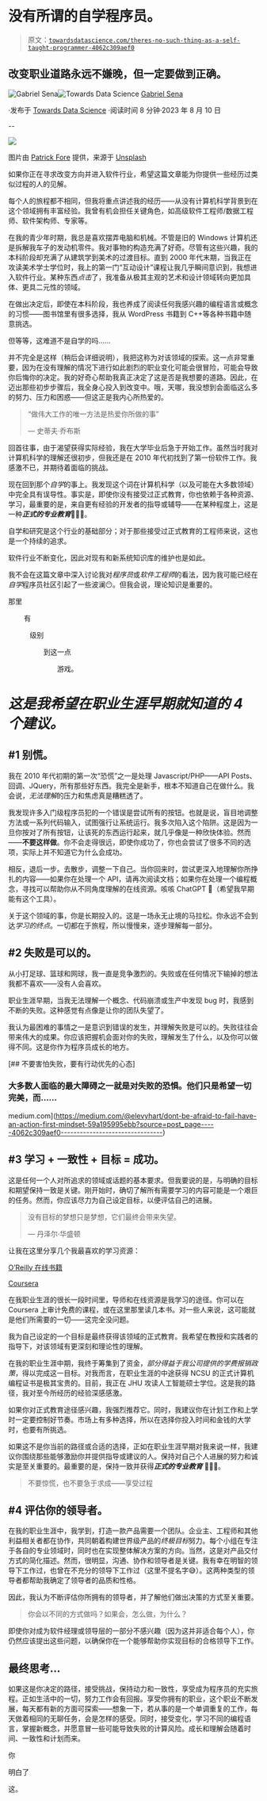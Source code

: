# 没有所谓的自学程序员。

> 原文：[`towardsdatascience.com/theres-no-such-thing-as-a-self-taught-programmer-4062c309aef0`](https://towardsdatascience.com/theres-no-such-thing-as-a-self-taught-programmer-4062c309aef0)

## 改变职业道路永远不嫌晚，但一定要做到正确。

[](https://lausena.medium.com/?source=post_page-----4062c309aef0--------------------------------)![Gabriel Sena](https://lausena.medium.com/?source=post_page-----4062c309aef0--------------------------------)[](https://towardsdatascience.com/?source=post_page-----4062c309aef0--------------------------------)![Towards Data Science](https://towardsdatascience.com/?source=post_page-----4062c309aef0--------------------------------) [Gabriel Sena](https://lausena.medium.com/?source=post_page-----4062c309aef0--------------------------------)

·发布于 [Towards Data Science](https://towardsdatascience.com/?source=post_page-----4062c309aef0--------------------------------) ·阅读时间 8 分钟·2023 年 8 月 10 日

--

![](img/0e3788ca83154cdfc6f2f555e75237de.png)

图片由 [Patrick Fore](https://unsplash.com/@patrickian4?utm_source=medium&utm_medium=referral) 提供，来源于 [Unsplash](https://unsplash.com/?utm_source=medium&utm_medium=referral)

如果你正在寻求改变方向并进入软件行业，希望这篇文章能为你提供一些经历过类似过程的人的见解。

每个人的旅程都不相同，但我将重点讲述我的经历——从没有计算机科学背景到在这个领域拥有丰富经验。我曾有机会担任关键角色，如高级软件工程师/数据工程师、软件架构师、专家等。

在我的青少年时期，我总是喜欢摆弄电脑和机械。不管是旧的 Windows 计算机还是拆解我车子的发动机零件。我对事物的构造充满了好奇。尽管有这些兴趣，我的本科阶段却充满了从建筑学到美术的过渡目标。直到 2000 年代末期，当我正在攻读美术学士学位时，我上的第一门“互动设计”课程让我几乎瞬间意识到，我想进入软件行业。某种东西*点击*了，我准备从极其主观的艺术和设计领域转向更加具体、更具二元性的领域。

在做出决定后，即使在本科阶段，我也养成了阅读任何我感兴趣的编程语言或概念的习惯——图书馆里有很多选择，我从 WordPress 书籍到 C++等各种书籍中随意挑选。

但等等，这难道不是自学的吗……

并不完全是这样（稍后会详细说明），我把这称为对该领域的探索。这一点非常重要，因为在没有理解的情况下进行如此剧烈的职业变化可能会很冒险，可能会导致你后悔你的决定。我的好奇心帮助我真正决定了这是否是我想要的道路。因此，在迈出那些初步步骤后，我全身心投入到改变中。哦，天哪，我没想到会面临这么多的努力、压力和困惑——但这正是我内心所热爱的。

> “做伟大工作的唯一方法是热爱你所做的事”
> 
> — 史蒂夫·乔布斯

回首往事，由于渴望获得实际经验，我在大学毕业后急于开始工作。虽然当时我对计算机科学的理解还很初步，但我还是在 2010 年代初找到了第一份软件工作。我感激不已，并期待着面临的挑战。

现在回到那个*自学*的事上。我发现这个词在计算机科学（以及可能在大多数领域）中完全具有误导性。事实是，即使你没有接受过正式教育，你也依赖于各种资源、学习，最重要的是，来自更有经验的开发者的指导或辅导——在某种程度上，这是一种***正式的专业教育***👨🏽‍🎓。

自学和研究是这个行业的基础部分；对于那些接受过正式教育的工程师来说，这也是一个持续的追求。

软件行业不断变化，因此对现有和新系统知识库的维护也是如此。

我不会在这篇文章中深入讨论我对*程序员*或*软件工程师*的看法，因为我可能已经在*自学*程序员社区引起了一些波澜😶。但我会说，理论知识是重要的。

那里

​ ​ ​​ ​ ​ ​​​ ​ ​​​ ​有

​ ​ ​​​ ​ ​​​ ​ ​​​​ ​ ​​ ​ ​​​ ​​级别

​ ​ ​​​ ​ ​​​ ​ ​​​ ​ ​​​ ​ ​​​ ​ ​​​ ​ ​​​ ​​​ ​ ​​​ ​​​​到这一点

​ ​ ​​​ ​​ ​​​ ​ ​​ ​ ​​​ ​ ​​ ​ ​​​ ​ ​ ​​​ ​ ​​​ ​ ​​​ ​ ​​​ ​​​ ​ ​​​ ​​游戏。

# *这是我希望在职业生涯早期就知道的 4 个建议。*

## #1 别慌。

我在 2010 年代初期的第一次“恐慌”之一是处理 Javascript/PHP——API Posts、回调、JQuery，所有那些好东西。我完全是新手，根本不知道自己在做什么。我会说，*无法理解*的压力和焦虑真是糟糕透了。

我发现许多入门级程序员犯的一个错误是尝试所有的按钮。也就是说，盲目地调整方法或一系列代码输入，试图强行让系统运行。我多次陷入这个陷阱。这是因为一旦你按对了所有按钮，让该死的东西运行起来，就几乎像是一种欣快体验。然而——**不要这样做**。你不会走得很远，即使你成功了，你也会尝试了很多不同的选项，实际上并不知道它为什么会成功。

相反，退后一步。去散步，调整一下自己。当你回来时，尝试更深入地理解你所挣扎的内容——如果你在处理一个 API，请再次阅读文档；如果你在处理一个编程概念，寻找可以帮助你从不同角度理解的在线资源。咳咳 ChatGPT 🤖（希望我早期能有这个工具）。

关于这个领域的事，你是长期投入的。这是一场永无止境的马拉松。你永远不会到达*学习的终点*。一切都在于旅程，所以慢慢来，逐步理解每一部分。

## #2 失败是可以的。

从小打足球、篮球和网球，我一直是竞争激烈的。失败或在任何情况下输掉的想法我都不喜欢——没有人会喜欢。

职业生涯早期，当我无法理解一个概念、代码崩溃或生产中发现 bug 时，我感到不断的失败。这种感觉有点像是让你的团队失望了。

我认为最困难的事情之一是意识到错误的发生，并理解失败是可以的。失败往往会带来伟大的成果。你应该把握机会面对你的失败，理解发生了什么，以及你可以做得不同。这是你作为程序员成长的地方。

[](https://medium.com/@elevyhart/dont-be-afraid-to-fail-have-an-action-first-mindset-59a195995ebb?source=post_page-----4062c309aef0--------------------------------) [## 不要害怕失败，要有行动优先的心态]

### 大多数人面临的最大障碍之一就是对失败的恐惧。他们只是希望一切完美，而……

medium.com](https://medium.com/@elevyhart/dont-be-afraid-to-fail-have-an-action-first-mindset-59a195995ebb?source=post_page-----4062c309aef0--------------------------------)

## #3 学习 + 一致性 + 目标 = 成功。

这是任何一个人对所追求的领域或话题的基本要求。但我要说的是，与明确的目标和期望保持一致是关键。刚开始时，确切了解所有需要学习的内容可能是一个艰巨的任务。然而，你应该尽力为自己设定目标，以便评估自己的进展。

> 没有目标的梦想只是梦想，它们最终会带来失望。
> 
> — 丹泽尔·华盛顿

让我在这里分享几个我最喜欢的学习资源：

[O’Reilly 在线书籍](https://learning.oreilly.com/home/)

[Coursera](https://www.coursera.org/)

在我职业生涯的很长一段时间里，导师和在线资源是我学习的途径。你可以在 Coursera 上审计免费的课程，或在这里那里读几本书。对一些人来说，这可能就是他们所需要的一切——这完全没问题。

我为自己设定的一个目标是最终获得该领域的正式教育。我希望在教授和实践者的指导下，对该领域有更深刻和理论性的理解。

在我的职业生涯中期，我终于筹集到了资金，*部分得益于我公司提供的学费报销政策*，得以完成这一目标。对我而言，在职业生涯的中途获得 NCSU 的正式计算机编程证书是极其宝贵的。目前，我正在 JHU 攻读人工智能硕士学位。这是我的路径，我对至今所经历的经验深感感激。

如果你对正式教育途径感兴趣，我强烈推荐它。同时，我建议你在计划工作和上学时一定要控制好节奏。市场上有多种选择，所以在选择你投入时间和金钱的大学时，也要有所挑选。

如果这不是你当前的路径或合适的选择，正如在职业生涯早期对我来说一样，我建议你围绕那些能够激励你并提供指导或建议的人。保持对自己个人进展的努力和诚实是至关重要的。最重要的是，保持一致并获得***正式的专业教育*** 👨🏽‍🎓。

> 不要惊慌，也不要急于求成——享受过程

## #4 评估你的领导者。

在我的职业生涯中，我学到，打造一款产品需要一个团队。企业主、工程师和其他利益相关者都在协作，共同朝着构建世界级产品的*终极目标*努力。每个小组在专注于各自的专业领域时，同时也在实现整体解决方案的方向。当然，这是对产品交付方式的简化描述。然而，很明显，沟通、协作和领导者是关键。我有幸在明智的领导下工作过，也曾在不充分的领导下工作过（这里不提名字😅）。这两种类型的领导者都帮助我确定了领导者的品质和性格。

因此，我认为不断评估你所拥有的领导者，并了解他们做出决策的方式至关重要。

> 你会以不同的方式做吗？如果会，怎么做，为什么？

即使你对成为软件经理或领导层的一部分不感兴趣（因为这并非适合每个人），你仍然应该提出这些问题，以确保你在一个能够帮助你实现目标的合格领导下工作。

## 最终思考…

如果这是你决定的路径，接受挑战，保持动力和一致性，享受成为程序员的充实旅程。正如生活中的一切，努力工作会有回报。享受你拥有的职业，这个职业不断发展，每天都有新的方面可探索——想象一下，若从事的是一个单调重复的工作，每天做着相同的无聊任务，会是怎样的感受。同时，接受变化，学习不同的编程语言，掌握新概念，并愿意冒一些可能导致失败的计算风险。成长和理解会随着时间、一致性和计划而来。

你

明白了

这。
